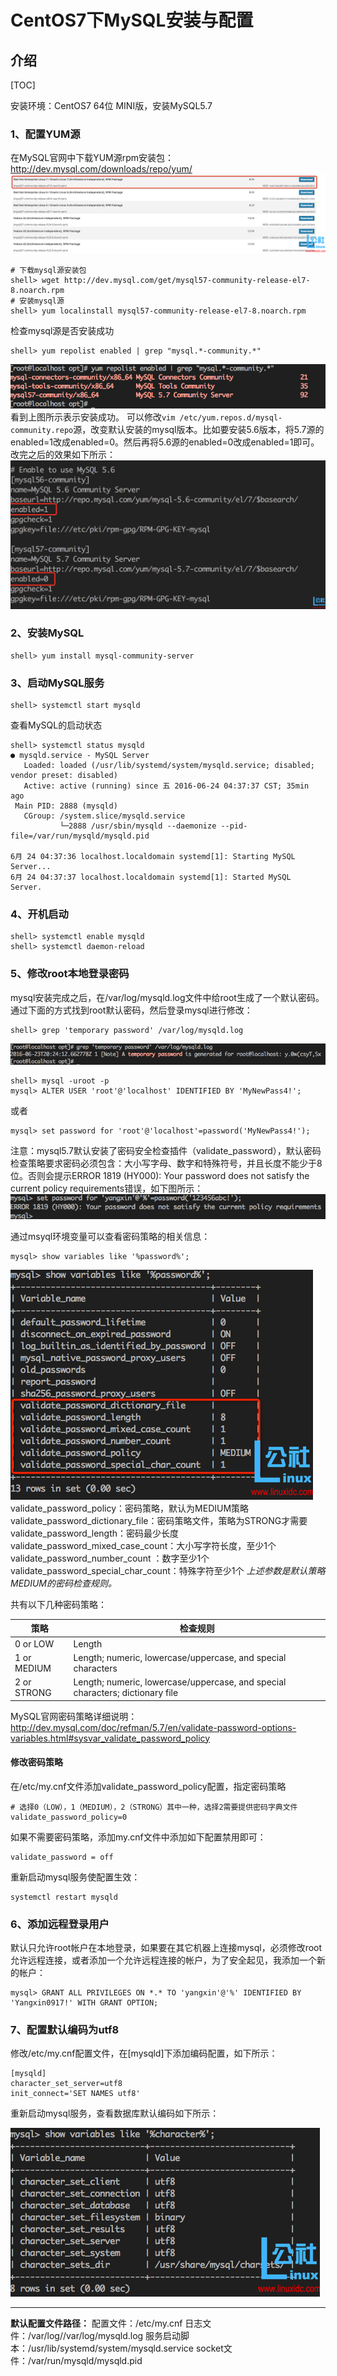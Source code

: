# CentOS7下MySQL安装与配置

## 介绍

[TOC]

安装环境：CentOS7 64位 MINI版，安装MySQL5.7

### 1、配置YUM源

在MySQL官网中下载YUM源rpm安装包：http://dev.mysql.com/downloads/repo/yum/ 
![MySQL YUM源下载地址](images/160918124758191.png)

```
# 下载mysql源安装包
shell> wget http://dev.mysql.com/get/mysql57-community-release-el7-8.noarch.rpm
# 安装mysql源
shell> yum localinstall mysql57-community-release-el7-8.noarch.rpm
```

检查mysql源是否安装成功

```
shell> yum repolist enabled | grep "mysql.*-community.*"
```

![检查mysql源安装是否正确](images/160918124758192.png) 
看到上图所示表示安装成功。 
可以修改`vim /etc/yum.repos.d/mysql-community.repo`源，改变默认安装的mysql版本。比如要安装5.6版本，将5.7源的enabled=1改成enabled=0。然后再将5.6源的enabled=0改成enabled=1即可。改完之后的效果如下所示： 
![这里写图片描述](images/160918124758197.jpg)

### 2、安装MySQL

```
shell> yum install mysql-community-server
```

### 3、启动MySQL服务

```
shell> systemctl start mysqld
```

查看MySQL的启动状态

```
shell> systemctl status mysqld
● mysqld.service - MySQL Server
   Loaded: loaded (/usr/lib/systemd/system/mysqld.service; disabled; vendor preset: disabled)
   Active: active (running) since 五 2016-06-24 04:37:37 CST; 35min ago
 Main PID: 2888 (mysqld)
   CGroup: /system.slice/mysqld.service
           └─2888 /usr/sbin/mysqld --daemonize --pid-file=/var/run/mysqld/mysqld.pid

6月 24 04:37:36 localhost.localdomain systemd[1]: Starting MySQL Server...
6月 24 04:37:37 localhost.localdomain systemd[1]: Started MySQL Server.
```

### 4、开机启动

```
shell> systemctl enable mysqld
shell> systemctl daemon-reload
```

### 5、修改root本地登录密码

mysql安装完成之后，在/var/log/mysqld.log文件中给root生成了一个默认密码。通过下面的方式找到root默认密码，然后登录mysql进行修改：

```
shell> grep 'temporary password' /var/log/mysqld.log
```

![root默认密码](images/160918124758193.png)

```
shell> mysql -uroot -p
mysql> ALTER USER 'root'@'localhost' IDENTIFIED BY 'MyNewPass4!'; 
```

或者

```
mysql> set password for 'root'@'localhost'=password('MyNewPass4!'); 
```

注意：mysql5.7默认安装了密码安全检查插件（validate_password），默认密码检查策略要求密码必须包含：大小写字母、数字和特殊符号，并且长度不能少于8位。否则会提示ERROR 1819 (HY000): Your password does not satisfy the current policy requirements错误，如下图所示： 
![密码策略提示](images/160918124758194.png)

通过msyql环境变量可以查看密码策略的相关信息：

```
mysql> show variables like '%password%';
```

![mysql密码策略](images/160918124758195.png) 
validate_password_policy：密码策略，默认为MEDIUM策略 
validate_password_dictionary_file：密码策略文件，策略为STRONG才需要 
validate_password_length：密码最少长度 
validate_password_mixed_case_count：大小写字符长度，至少1个 
validate_password_number_count ：数字至少1个 
validate_password_special_char_count：特殊字符至少1个 
*上述参数是默认策略MEDIUM的密码检查规则。*

共有以下几种密码策略：

| 策略        | 检查规则                                                     |
| ----------- | ------------------------------------------------------------ |
| 0 or LOW    | Length                                                       |
| 1 or MEDIUM | Length; numeric, lowercase/uppercase, and special characters |
| 2 or STRONG | Length; numeric, lowercase/uppercase, and special characters; dictionary file |

MySQL官网密码策略详细说明：http://dev.mysql.com/doc/refman/5.7/en/validate-password-options-variables.html#sysvar_validate_password_policy

#### 修改密码策略

在/etc/my.cnf文件添加validate_password_policy配置，指定密码策略

```
# 选择0（LOW），1（MEDIUM），2（STRONG）其中一种，选择2需要提供密码字典文件
validate_password_policy=0
```

如果不需要密码策略，添加my.cnf文件中添加如下配置禁用即可：

```
validate_password = off
```

重新启动mysql服务使配置生效：

```
systemctl restart mysqld
```

### 6、添加远程登录用户

默认只允许root帐户在本地登录，如果要在其它机器上连接mysql，必须修改root允许远程连接，或者添加一个允许远程连接的帐户，为了安全起见，我添加一个新的帐户：

```
mysql> GRANT ALL PRIVILEGES ON *.* TO 'yangxin'@'%' IDENTIFIED BY 'Yangxin0917!' WITH GRANT OPTION;
```

### 7、配置默认编码为utf8

修改/etc/my.cnf配置文件，在[mysqld]下添加编码配置，如下所示：

```
[mysqld]
character_set_server=utf8
init_connect='SET NAMES utf8'
```

重新启动mysql服务，查看数据库默认编码如下所示：

![mysql默认编码](images/160918124758196.png)

------

**默认配置文件路径：** 
配置文件：/etc/my.cnf 
日志文件：/var/log//var/log/mysqld.log 
服务启动脚本：/usr/lib/systemd/system/mysqld.service 
socket文件：/var/run/mysqld/mysqld.pid